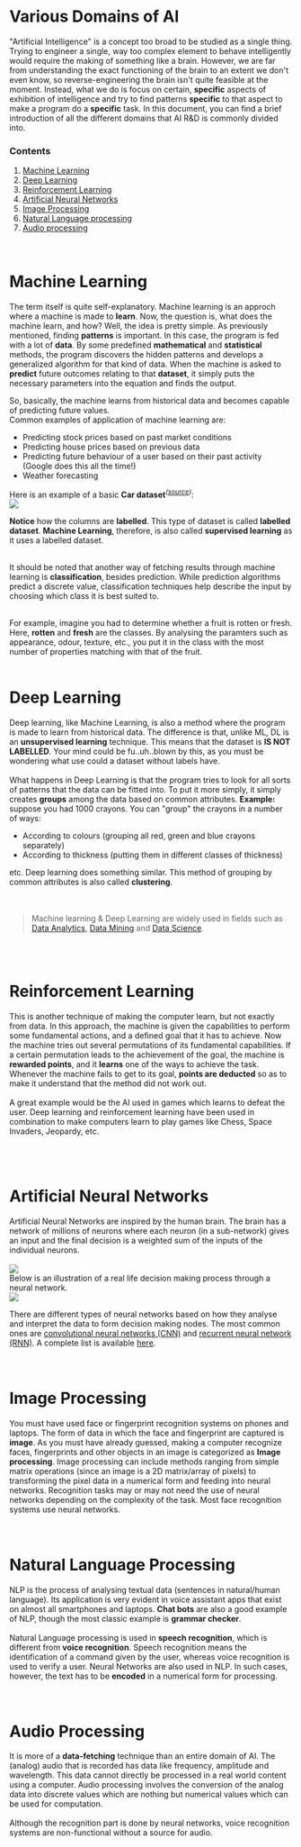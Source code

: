 # Various Domains of AI
"Artificial Intelligence" is a concept too broad to be studied as a single thing. Trying to engineer a single, way too complex element to behave intelligently would require the making of something like a brain. However, we are far from understanding the exact functioning of the brain to an extent we don't even know, so reverse-engineering the brain isn't quite feasible at the moment. Instead, what we do is focus on certain, <b>specific</b> aspects of exhibition of intelligence and try to find patterns <b>specific</b> to that aspect to make a program do a <b>specific</b> task. In this document, you can find a brief introduction of all the different domains that AI R&D is commonly divided into.  

<h3>Contents</h3>
<ol>
  <li> <a href="#machine-learning">Machine Learning</a></li>
  <li> <a href="#deep-learning">Deep Learning</a></li>
  <li> <a href="#reinforcement-learning">Reinforcement Learning</a></li>
  <li> <a href="#artificial-neural-networks">Artificial Neural Networks</a></li>
  <li> <a href="#image-processing">Image Processing</a></li>
  <li> <a href="#natural-language-processing">Natural Language processing</a></li>
  <li> <a href="#audio-processing">Audio processing</a></li>
</ol>
<br/>

# Machine Learning
The term itself is quite self-explanatory. Machine learning is an approch where a machine is made to <b>learn</b>. Now, the question is, what does the machine learn, and how? Well, the idea is pretty simple. As previously mentioned, finding <b>patterns</b> is important. In this case, the program is fed with a lot of <b>data</b>. By some predefined <b>mathematical</b> and <b>statistical</b> methods, the program discovers the hidden patterns and develops a generalized algorithm for that kind of data. When the machine is asked to <b>predict</b> future outcomes relating to that <b>dataset</b>, it simply puts the necessary parameters into the equation and finds the output.<br/>  

So, basically, the machine learns from historical data and becomes capable of predicting future values.<br/>
Common examples of application of machine learning are:
<ul>
  <li> Predicting stock prices based on past market conditions</li>
  <li> Predicting house prices based on previous data</li>
  <li> Predicting future behaviour of a user based on their past activity (Google does this all the time!)</li>
  <li> Weather forecasting</li>
</ul>
Here is an example of a basic <b>Car dataset</b><sup><i>(<a href="https://www.heatonresearch.com/">source</a>)</i></sup>:<br/>  
  
<img src="https://i.imgur.com/xU13umY.png"/>  
  
<b>Notice</b> how the columns are <b>labelled</b>. This type of dataset is called <b>labelled dataset</b>. <b>Machine Learning</b>, therefore, is also called <b>supervised learning</b> as it uses a labelled dataset.<br/><br/>

It should be noted that another way of fetching results through machine learning is <b>classification</b>, besides prediction. While prediction algorithms predict a discrete value, classification techniques help describe the input by choosing which class it is best suited to.<br/><br/>

For example, imagine you had to determine whether a fruit is rotten or fresh. Here, <b>rotten</b> and <b>fresh</b> are the classes. By analysing the paramters such as appearance, odour, texture, etc., you put it in the class with the most number of properties matching with that of the fruit.
<br/><br/>  

# Deep Learning
Deep learning, like Machine Learning, is also a method where the program is made to learn from historical data. The difference is that, unlike ML, DL is an <b>unsupervised learning</b> technique. This means that the dataset is <b>IS NOT LABELLED</b>. Your mind could be fu..uh..blown by this, as you must be wondering what use could a dataset without labels have.<br/><br/>
What happens in Deep Learning is that the program tries to look for all sorts of patterns that the data can be fitted into. To put it more simply, it simply creates <b>groups</b> among the data based on common attributes. <b>Example:</b> suppose you had 1000 crayons. You can "group" the crayons in a number of ways:  
<ul>
  <li> According to colours (grouping all red, green and blue crayons separately)</li>
  <li> According to thickness (putting them in different classes of thickness)</li>
</ul>  

etc. Deep learning does something similar. This method of grouping by common attributes is also called <b>clustering</b>.  
<br/><br/>

> Machine learning & Deep Learning are widely used in fields such as <a href="https://en.wikipedia.org/wiki/Data_analysis">Data Analytics</a>, <a href="https://en.wikipedia.org/wiki/Data_mining">Data Mining</a> and <a href="https://en.wikipedia.org/wiki/Data_science">Data Science</a>.

<br/><br/>

# Reinforcement Learning
This is another technique of making the computer learn, but not exactly from data. In this approach, the machine is given the capabilities to perform some fundamental actions, and a defined goal that it has to achieve. Now the machine tries out several permutations of its fundamental capabilities. If a certain permutation leads to the achievement of the goal, the machine is <b>rewarded points</b>, and it <b>learns</b> one of the ways to achieve the task. Whenever the machine fails to get to its goal, <b>points are deducted</b> so as to make it understand that the method did not work out.<br><br/>
A great example would be the AI used in games which learns to defeat the user. Deep learning and reinforcement learning have been used in combination to make computers learn to play games like Chess, Space Invaders, Jeopardy, etc.<br/><br/>  
<br/>  

# Artificial Neural Networks
Artificial Neural Networks are inspired by the human brain. The brain has a network of millions of neurons where each neuron (in a sub-network) gives an input and the final decision is a weighted sum of the inputs of the individual neurons.   
<br/>
<img src="https://proxy.duckduckgo.com/iu/?u=https%3A%2F%2Ftgmstat.files.wordpress.com%2F2013%2F05%2Fmulticlass_neural_network_example.png"/><br/>
Below is an illustration of a real life decision making process through a neural network.<br/>
<img src="https://i.imgur.com/tP5TQhu.png"/><br/>  

There are different types of neural networks based on how they analyse and interpret the data to form decision making nodes. The most common ones are <a href="https://en.wikipedia.org/wiki/Convolutional_neural_network">convolutional neural networks (CNN)</a> and <a href="https://en.wikipedia.org/wiki/Recurrent_neural_network">recurrent neural network (RNN)</a>. A complete list is available <a href="https://en.wikipedia.org/wiki/Types_of_artificial_neural_networks">here</a>.<br/><br/><br/>

# Image Processing
You must have used face or fingerprint recognition systems on phones and laptops. The form of data in which the face and fingerprint are captured is <b>image</b>. As you must have already guessed, making a computer recognize faces, fingerprints and other objects in an image is categorized as <b>Image processing</b>. Image processing can include methods ranging from simple matrix operations (since an image is a 2D matrix/array of pixels) to transforming the pixel data in a numerical form and feeding into neural networks. Recognition tasks may or may not need the use of neural networks depending on the complexity of the task. Most face recognition systems use neural networks.<br/><br/><br/>  

# Natural Language Processing
NLP is the process of analysing textual data (sentences in natural/human language).  Its application is very evident in voice assistant apps that exist on almost all smartphones and laptops. <b>Chat bots</b> are also a good example of NLP, though the most classic example is <b>grammar checker</b>.<br><br/>
Natural Language processing is used in <b>speech recognition</b>, which is different from <b>voice recognition</b>. Speech recognition means the identification of a command given by the user, whereas voice recognition is used to verify a user. Neural Networks are also used in NLP. In such cases, however, the text has to be <b>encoded</b> in a numerical form for processing.<br/><br/><br/>

# Audio Processing
It is more of a <b>data-fetching</b> technique than an entire domain of AI. The (analog) audio that is recorded has data like frequency, amplitude and wavelength. This data cannot directly be processed in a real world content using a computer. Audio processing involves the conversion of the analog data into discrete values which are nothing but numerical values which can be used for computation.<br/><br/>
Although the recognition part is done by neural networks, voice recognition systems are non-functional without a source for audio.
